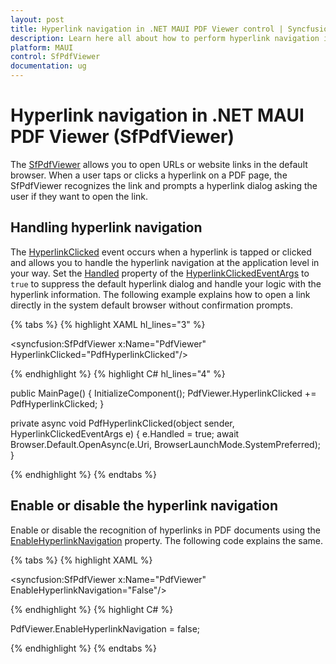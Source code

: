 ```yaml
---
layout: post
title: Hyperlink navigation in .NET MAUI PDF Viewer control | Syncfusion
description: Learn here all about how to perform hyperlink navigation in the PDF documents using the Syncfusion® .NET MAUI PDF Viewer (SfPdfViewer).
platform: MAUI
control: SfPdfViewer
documentation: ug
---
```


# Hyperlink navigation in .NET MAUI PDF Viewer (SfPdfViewer)

The [SfPdfViewer](https://help.syncfusion.com/cr/maui/Syncfusion.Maui.PdfViewer.SfPdfViewer.html) allows you to open URLs or website links in the default browser. When a user taps or clicks a hyperlink on a PDF page, the SfPdfViewer recognizes the link and prompts a hyperlink dialog asking the user if they want to open the link.

## Handling hyperlink navigation

The [HyperlinkClicked](https://help.syncfusion.com/cr/maui/Syncfusion.Maui.PdfViewer.SfPdfViewer.html#Syncfusion_Maui_PdfViewer_SfPdfViewer_HyperlinkClicked) event occurs when a hyperlink is tapped or clicked and allows you to handle the hyperlink navigation at the application level in your way. Set the [Handled](https://help.syncfusion.com/cr/maui/Syncfusion.Maui.PdfViewer.HyperlinkClickedEventArgs.html#Syncfusion_Maui_PdfViewer_HyperlinkClickedEventArgs_Handled) property of the [HyperlinkClickedEventArgs](https://help.syncfusion.com/cr/maui/Syncfusion.Maui.PdfViewer.HyperlinkClickedEventArgs.html) to `true` to suppress the default hyperlink dialog and handle your logic with the hyperlink information. The following example explains how to open a link directly in the system default browser without confirmation prompts.

{% tabs %}
{% highlight XAML hl_lines="3" %}

<syncfusion:SfPdfViewer 
	x:Name="PdfViewer"
	HyperlinkClicked="PdfHyperlinkClicked"/>
			
{% endhighlight %}
{% highlight C# hl_lines="4" %}

public MainPage()
{
	InitializeComponent();
	PdfViewer.HyperlinkClicked += PdfHyperlinkClicked;
}

private async void PdfHyperlinkClicked(object sender, HyperlinkClickedEventArgs e)
{
	e.Handled = true;
	await Browser.Default.OpenAsync(e.Uri, BrowserLaunchMode.SystemPreferred);
}
	
{% endhighlight %}
{% endtabs %}

## Enable or disable the hyperlink navigation

Enable or disable the recognition of hyperlinks in PDF documents using the [EnableHyperlinkNavigation](https://help.syncfusion.com/cr/maui/Syncfusion.Maui.PdfViewer.SfPdfViewer.html#Syncfusion_Maui_PdfViewer_SfPdfViewer_EnableHyperlinkNavigation) property. The following code explains the same.

{% tabs %}
{% highlight XAML %}

<syncfusion:SfPdfViewer 
	x:Name="PdfViewer" 
	EnableHyperlinkNavigation="False"/>
			
{% endhighlight %}
{% highlight C# %}

PdfViewer.EnableHyperlinkNavigation = false;
	
{% endhighlight %}
{% endtabs %}